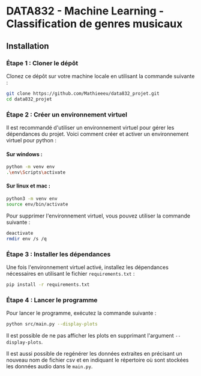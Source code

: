 # DATA832 - Machine Learning - Classification de genres musicaux

## Installation

### Étape 1 : Cloner le dépôt

Clonez ce dépôt sur votre machine locale en utilisant la commande suivante :

```bash
git clone https://github.com/Mathieeeu/data832_projet.git
cd data832_projet
```

### Étape 2 : Créer un environnement virtuel

Il est recommandé d'utiliser un environnement virtuel pour gérer les dépendances du projet. Voici comment créer et activer un environnement virtuel pour python :

#### Sur windows :

```bash
python -m venv env
.\env\Scripts\activate
```

#### Sur linux et mac :

```bash
python3 -m venv env
source env/bin/activate
```

Pour supprimer l'environnement virtuel, vous pouvez utiliser la commande suivante  :

```bash
deactivate
rmdir env /s /q
```


### Étape 3 : Installer les dépendances

Une fois l'environnement virtuel activé, installez les dépendances nécessaires en utilisant le fichier `requirements.txt` :

```bash
pip install -r requirements.txt
```

### Étape 4 : Lancer le programme

Pour lancer le programme, exécutez la commande suivante :

```bash
python src/main.py --display-plots
```

Il est possible de ne pas afficher les plots en supprimant l'argument `--display-plots`.

Il est aussi possible de regénérer les données extraites en précisant un nouveau nom de fichier csv et en indiquant le répertoire où sont stockées les données audio dans le `main.py`.